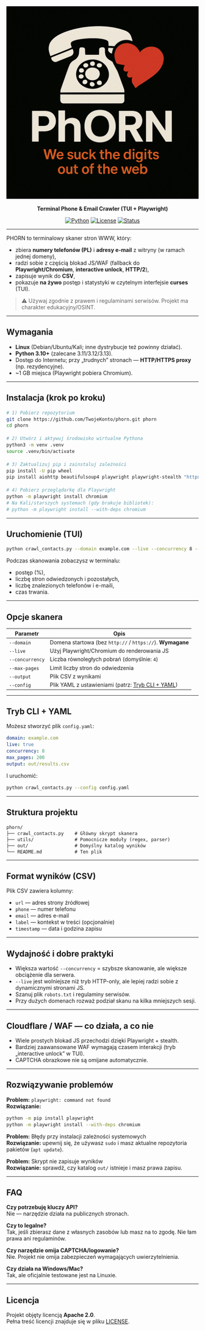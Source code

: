 <!-- PHORN – README.md -->

<div align="center">

<picture>
  <!-- Light mode -->
  <source media="(prefers-color-scheme: light)" srcset="assets/phorn-logo-light.png">
  <!-- Dark mode -->
  <source media="(prefers-color-scheme: dark)"  srcset="assets/phorn-logo-light.png">
  <img alt="PHORN Logo" src="assets/phorn-logo-light.png" width="560">
</picture>

**Terminal Phone & Email Crawler (TUI + Playwright)**

[![Python](https://img.shields.io/badge/Python-3.10%2B-blue.svg)](https://www.python.org/)
[![License](https://img.shields.io/badge/License-Apache%202.0-green.svg)](LICENSE)
[![Status](https://img.shields.io/badge/OSINT-Tool-orange.svg)](#)

</div>

---

PHORN to terminalowy skaner stron WWW, który:

- zbiera **numery telefonów (PL)** i **adresy e-mail** z witryny (w ramach jednej domeny),
- radzi sobie z częścią blokad JS/WAF (fallback do **Playwright/Chromium**, **interactive unlock**, **HTTP/2**),
- zapisuje wynik do **CSV**,
- pokazuje **na żywo** postęp i statystyki w czytelnym interfejsie **curses** (TUI).

> ⚠️ Używaj zgodnie z prawem i regulaminami serwisów. Projekt ma charakter edukacyjny/OSINT.

---

## Wymagania

- **Linux** (Debian/Ubuntu/Kali; inne dystrybucje też powinny działać).
- **Python 3.10+** (zalecane 3.11/3.12/3.13).
- Dostęp do Internetu; przy „trudnych” stronach — **HTTP/HTTPS proxy** (np. rezydencyjne).
- ~1 GB miejsca (Playwright pobiera Chromium).

---

## Instalacja (krok po kroku)

```bash
# 1) Pobierz repozytorium
git clone https://github.com/TwojeKonto/phorn.git phorn
cd phorn

# 2) Utwórz i aktywuj środowisko wirtualne Pythona
python3 -m venv .venv
source .venv/bin/activate

# 3) Zaktualizuj pip i zainstaluj zależności
pip install -U pip wheel
pip install aiohttp beautifulsoup4 playwright playwright-stealth "httpx[http2]" pyyaml tldextract rich pandas

# 4) Pobierz przeglądarkę dla Playwright
python -m playwright install chromium
# Na Kali/starszych systemach (gdy brakuje bibliotek):
# python -m playwright install --with-deps chromium
```

---

## Uruchomienie (TUI)

```bash
python crawl_contacts.py --domain example.com --live --concurrency 8 --max-pages 200 --output out/contacts_example.csv
```

Podczas skanowania zobaczysz w terminalu:

- postęp (%),
- liczbę stron odwiedzonych i pozostałych,
- liczbę znalezionych telefonów i e-maili,
- czas trwania.

---

## Opcje skanera

| Parametr         | Opis                                                                 |
|------------------|----------------------------------------------------------------------|
| `--domain`       | Domena startowa (bez `http://` / `https://`). **Wymagane**           |
| `--live`         | Użyj Playwright/Chromium do renderowania JS                          |
| `--concurrency`  | Liczba równoległych pobrań (domyślnie: `4`)                          |
| `--max-pages`    | Limit liczby stron do odwiedzenia                                    |
| `--output`       | Plik CSV z wynikami                                                  |
| `--config`       | Plik YAML z ustawieniami (patrz: [Tryb CLI + YAML](#tryb-cli--yaml)) |

---

## Tryb CLI + YAML

Możesz stworzyć plik `config.yaml`:

```yaml
domain: example.com
live: true
concurrency: 8
max_pages: 200
output: out/results.csv
```

I uruchomić:

```bash
python crawl_contacts.py --config config.yaml
```

---

## Struktura projektu

```
phorn/
├── crawl_contacts.py    # Główny skrypt skanera
├── utils/               # Pomocnicze moduły (regex, parser)
├── out/                 # Domyślny katalog wyników
└── README.md            # Ten plik
```

---

## Format wyników (CSV)

Plik CSV zawiera kolumny:

- `url` — adres strony źródłowej
- `phone` — numer telefonu
- `email` — adres e-mail
- `label` — kontekst w treści (opcjonalnie)
- `timestamp` — data i godzina zapisu

---

## Wydajność i dobre praktyki

- Większa wartość `--concurrency` = szybsze skanowanie, ale większe obciążenie dla serwera.
- `--live` jest wolniejsze niż tryb HTTP-only, ale lepiej radzi sobie z dynamicznymi stronami JS.
- Szanuj plik `robots.txt` i regulaminy serwisów.
- Przy dużych domenach rozważ podział skanu na kilka mniejszych sesji.

---

## Cloudflare / WAF — co działa, a co nie

- Wiele prostych blokad JS przechodzi dzięki Playwright + stealth.
- Bardziej zaawansowane WAF wymagają czasem interakcji (tryb „interactive unlock” w TUI).
- CAPTCHA obrazkowe nie są omijane automatycznie.

---

## Rozwiązywanie problemów

**Problem:** `playwright: command not found`  
**Rozwiązanie:**  
```bash
python -m pip install playwright
python -m playwright install --with-deps chromium
```

**Problem:** Błędy przy instalacji zależności systemowych  
**Rozwiązanie:** upewnij się, że używasz `sudo` i masz aktualne repozytoria pakietów (`apt update`).

**Problem:** Skrypt nie zapisuje wyników  
**Rozwiązanie:** sprawdź, czy katalog `out/` istnieje i masz prawa zapisu.

---

## FAQ

**Czy potrzebuję kluczy API?**  
Nie — narzędzie działa na publicznych stronach.

**Czy to legalne?**  
Tak, jeśli zbierasz dane z własnych zasobów lub masz na to zgodę. Nie łam prawa ani regulaminów.

**Czy narzędzie omija CAPTCHA/logowanie?**  
Nie. Projekt nie omija zabezpieczeń wymagających uwierzytelnienia.

**Czy działa na Windows/Mac?**  
Tak, ale oficjalnie testowane jest na Linuxie.

---

## Licencja

Projekt objęty licencją **Apache 2.0**.  
Pełna treść licencji znajduje się w pliku [LICENSE](LICENSE).
